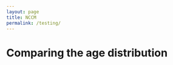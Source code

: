 ```yaml
---
layout: page
title: NCCM
permalink: /testing/
---
```


# Comparing the age distribution



<div>                        <script type="text/javascript">window.PlotlyConfig = {MathJaxConfig: 'local'};</script>
        <script charset="utf-8" src="https://cdn.plot.ly/plotly-2.27.0.min.js"></script>                <div id="1bc3b3d6-e6fd-4f74-8d95-c45c3581ddcc" class="plotly-graph-div" style="height:100%; width:100%;"></div>            <script type="text/javascript">                                    window.PLOTLYENV=window.PLOTLYENV || {};                                    if (document.getElementById("1bc3b3d6-e6fd-4f74-8d95-c45c3581ddcc")) {                    Plotly.newPlot(                        "1bc3b3d6-e6fd-4f74-8d95-c45c3581ddcc",                        [{"histfunc":"count","hovertemplate":"Range:%{x}\u003cbr\u003eCount: %{y}\u003cextra\u003e\u003c\u002fextra\u003e","name":"Community","x":[30,29,29,34,33,28,49,34,33,38,33,23,33,35,33,34,35,24,33,33,34,44,20,36,20,34,52,33,33,28,33,18,24,25,43,25,32,30,33,22,33,18,28,30,33,28,24,32,33,33,33,33,33,33,25,27,25,28,34,27,32,42,35,30,30,33,18,28,15,45,45,16,40,33,14,26,24,34,19,46,39,36,19,21,30,18,34,32,50,52,48,51,38,53,46,18,18,39,43,51,34,46,50,37,36,29,46,34,19,19,41,26,18,19,21,18,18,34,19,18,23,18,20,24,21,21,19,34,39,18,45,37,19,21,18,19,57,19,21,33,23,41,37,24,25,27,21,27,21,29,31,26,29,30,39,25,26,35,19,24,20,41,20,29,28,26,37,21,30,30,43,22,45,39,36,20,20,21,23,24,30,17,18,18,41,41,51,19,24,21,19,19,26,19,33,19,23,28,21,19,21,18,25,19,23,30,21,35,22,26,26,19,23,55,31,31,17,18,27,19,30,29,22,40,29,19,26,22,22,21,21,20,21,20,19,19,19,20,24,26,21,21,22,19,20,21,23,20,22,19,18,18,22,25,23,23,23,26,21,20,25,24,18,24,25,25,21,20,23,23,23,21,20,20,19,20,21,22,19,48,23,21,16,29,36,29,24,52,23,25,23,20,20,28,19,21,39,19,24,21,18,55,29,22,21,20,20,26,24,20,28,29,20,28,23,23,23,26,19,19,25,23,27,20,20,20,22,30,18,19,21,20,16,20,19,22,29,22,24,28,20,21,19,28,21,19,19,22,20,20,23,22,19,18,48,22,32,20,24,22,45,19,25,18,21,18,22,23,22,26,23,21,22,20,26,22,22,19,20,23,35,23,14,53,39,29,25,35,51,20,23,18,42,21,36,40,37,21,18,19,36,17,17,40,22,17,41,29,30,21,18,41,24,39,31,45,19,14,45,18,43,39,21],"xbins":{"end":100.0,"size":5.0,"start":9.0},"type":"histogram"},{"histfunc":"count","hovertemplate":"Range:%{x}\u003cbr\u003eCount: %{y}\u003cextra\u003e\u003c\u002fextra\u003e","name":"General","x":[95,57,24,52,28,63,76,79,53,49,69,78,63,69,55,33,70,38,34,38,53,25,70,28,62,42,58,31,21,43,52,27,59,25,68,26,49,33,46,36,39,20,25,20,46,26,42,57,65,49,72,49,63,29,38,61,56,56,63,45,80,22,64,64,66,57,36,60,32,42,63,36,70,27,54,39,42,72,33,69,40,41,56,63,24,51,61,43,49,28,56,22,47,46,54,45,48,37,41,57,70,61,35,35,38,46,63,41,43,42,72,46,48,53,49,30,66,36,60,39,76,47,50,40,56,23,54,26,38,72,70,60,55,81,68,63,40,35,34,30,57,70,25,28,37,38,41,30,72,35,63,66,43,43,59,18,75,28,58,31,28,37,18,33,36,21,49,32,20,40,48,66,61,43,63,19,37,27,71,75,59,44,46,41,69,53,40,58,35,58,27,56,56,26,62,40,68,69,70,51,33,74,48,71,68,49,60,41,70,22,64,59,82,59,18,72,38,57,53,40,88,54,51,62,20,23,40,55,42,39,46,63,71,62,65,49,43,26,79,35,64,54,78,64,55,42,69,49,75,41,28,41,53,34,56,75,59,49,44,49,46,33,40,20,53,26,54,33,55,57,49,56,40,41,44,39,47,82,59,64,53,45,46,51,39,46,33,71,43,18,64,55,60,62,79,49,69,33,53,71,62,45,43,43,42,31,45,29,39,43,57,79,54,44,56,36,34,39,25,50,36,56,41,58,54,44,41,34,63,52,73,22,47,51,63,26,55,26,26,68,66,28,38,36,62,34,80,42,49,43,55,20,29,48,54,39,47,36,58,49,72,26,50,61,28,29,60,26,25,62,44,49,42,43,78,76,64,30,32,64,32,29,70,57,55,81,70,40,49,64,79,21,23,73,66,72,38,31,46,52,38,78,39,30,61,37,48,48,52,44,45,48,26,70,27,36,67,72,38,53,69,42,41,41,24,37,51,68,25,76,74,63,57,53,24,70,72,43,74,46,64,38,40,85,38,62,66,39,30,66,65,67,70,23,51,35,29,65,23,25,33,35,48,27,40,68,21,57,32,72,27,26,62,48,29,58,74,65,49,38,53,55,30,78,69,18,70,35,31,31,38,33,26,33,38,27,48,31,49,64,26,26,57,57,51,79,42,40,69,38,51,47,41,53,54,27,20,83,48,27,33,73,45,39,45,38,55,46,69,32,48,53,21,60,69,44,48,30,60,68,58,60,31,49,58,28,30,32,40,41,69,61,27,81,26,69,25,61,65,65,60,73,73,68,29,55,63,71,63,35,66,74,71,31,64,25,44,68,48,69,70,58,64,53,68,68,69,24,27,23,50,27,26,21,25,25,27,28,21,18,45,63,29,22,18,67,20,23,18,23,27,28,60,29,29,27,18,25,22,28,27,18,24,19,73,76,25,24,77,38,30,59,53,47,31,38,31,47,62,34,31,64,23,28,34,41,31,25,46,72,45,25,89,34,37,44,33,41,37,41,43,26,60,44,36,48,39,21,59,41,24,36,60,33,72,40,21,73,65,47,34,65,24,74,18,26,56,23,47,66,18,50,55,58,46,73,59,73,62,62,47,49,67,65,24,49,60,27,25,49,49,21,85,60,44,58,24,41,49,42,54,66,44,47,34,50,35,25,68,50,31,45,29,65,24,21,64,72,67,62,50,38,29,63,32,55,18,33,60,53],"xbins":{"end":100.0,"size":5.0,"start":9.0},"type":"histogram"}],                        {"template":{"data":{"histogram2dcontour":[{"type":"histogram2dcontour","colorbar":{"outlinewidth":0,"ticks":""},"colorscale":[[0.0,"#0d0887"],[0.1111111111111111,"#46039f"],[0.2222222222222222,"#7201a8"],[0.3333333333333333,"#9c179e"],[0.4444444444444444,"#bd3786"],[0.5555555555555556,"#d8576b"],[0.6666666666666666,"#ed7953"],[0.7777777777777778,"#fb9f3a"],[0.8888888888888888,"#fdca26"],[1.0,"#f0f921"]]}],"choropleth":[{"type":"choropleth","colorbar":{"outlinewidth":0,"ticks":""}}],"histogram2d":[{"type":"histogram2d","colorbar":{"outlinewidth":0,"ticks":""},"colorscale":[[0.0,"#0d0887"],[0.1111111111111111,"#46039f"],[0.2222222222222222,"#7201a8"],[0.3333333333333333,"#9c179e"],[0.4444444444444444,"#bd3786"],[0.5555555555555556,"#d8576b"],[0.6666666666666666,"#ed7953"],[0.7777777777777778,"#fb9f3a"],[0.8888888888888888,"#fdca26"],[1.0,"#f0f921"]]}],"heatmap":[{"type":"heatmap","colorbar":{"outlinewidth":0,"ticks":""},"colorscale":[[0.0,"#0d0887"],[0.1111111111111111,"#46039f"],[0.2222222222222222,"#7201a8"],[0.3333333333333333,"#9c179e"],[0.4444444444444444,"#bd3786"],[0.5555555555555556,"#d8576b"],[0.6666666666666666,"#ed7953"],[0.7777777777777778,"#fb9f3a"],[0.8888888888888888,"#fdca26"],[1.0,"#f0f921"]]}],"heatmapgl":[{"type":"heatmapgl","colorbar":{"outlinewidth":0,"ticks":""},"colorscale":[[0.0,"#0d0887"],[0.1111111111111111,"#46039f"],[0.2222222222222222,"#7201a8"],[0.3333333333333333,"#9c179e"],[0.4444444444444444,"#bd3786"],[0.5555555555555556,"#d8576b"],[0.6666666666666666,"#ed7953"],[0.7777777777777778,"#fb9f3a"],[0.8888888888888888,"#fdca26"],[1.0,"#f0f921"]]}],"contourcarpet":[{"type":"contourcarpet","colorbar":{"outlinewidth":0,"ticks":""}}],"contour":[{"type":"contour","colorbar":{"outlinewidth":0,"ticks":""},"colorscale":[[0.0,"#0d0887"],[0.1111111111111111,"#46039f"],[0.2222222222222222,"#7201a8"],[0.3333333333333333,"#9c179e"],[0.4444444444444444,"#bd3786"],[0.5555555555555556,"#d8576b"],[0.6666666666666666,"#ed7953"],[0.7777777777777778,"#fb9f3a"],[0.8888888888888888,"#fdca26"],[1.0,"#f0f921"]]}],"surface":[{"type":"surface","colorbar":{"outlinewidth":0,"ticks":""},"colorscale":[[0.0,"#0d0887"],[0.1111111111111111,"#46039f"],[0.2222222222222222,"#7201a8"],[0.3333333333333333,"#9c179e"],[0.4444444444444444,"#bd3786"],[0.5555555555555556,"#d8576b"],[0.6666666666666666,"#ed7953"],[0.7777777777777778,"#fb9f3a"],[0.8888888888888888,"#fdca26"],[1.0,"#f0f921"]]}],"mesh3d":[{"type":"mesh3d","colorbar":{"outlinewidth":0,"ticks":""}}],"scatter":[{"fillpattern":{"fillmode":"overlay","size":10,"solidity":0.2},"type":"scatter"}],"parcoords":[{"type":"parcoords","line":{"colorbar":{"outlinewidth":0,"ticks":""}}}],"scatterpolargl":[{"type":"scatterpolargl","marker":{"colorbar":{"outlinewidth":0,"ticks":""}}}],"bar":[{"error_x":{"color":"#2a3f5f"},"error_y":{"color":"#2a3f5f"},"marker":{"line":{"color":"#E5ECF6","width":0.5},"pattern":{"fillmode":"overlay","size":10,"solidity":0.2}},"type":"bar"}],"scattergeo":[{"type":"scattergeo","marker":{"colorbar":{"outlinewidth":0,"ticks":""}}}],"scatterpolar":[{"type":"scatterpolar","marker":{"colorbar":{"outlinewidth":0,"ticks":""}}}],"histogram":[{"marker":{"pattern":{"fillmode":"overlay","size":10,"solidity":0.2}},"type":"histogram"}],"scattergl":[{"type":"scattergl","marker":{"colorbar":{"outlinewidth":0,"ticks":""}}}],"scatter3d":[{"type":"scatter3d","line":{"colorbar":{"outlinewidth":0,"ticks":""}},"marker":{"colorbar":{"outlinewidth":0,"ticks":""}}}],"scattermapbox":[{"type":"scattermapbox","marker":{"colorbar":{"outlinewidth":0,"ticks":""}}}],"scatterternary":[{"type":"scatterternary","marker":{"colorbar":{"outlinewidth":0,"ticks":""}}}],"scattercarpet":[{"type":"scattercarpet","marker":{"colorbar":{"outlinewidth":0,"ticks":""}}}],"carpet":[{"aaxis":{"endlinecolor":"#2a3f5f","gridcolor":"white","linecolor":"white","minorgridcolor":"white","startlinecolor":"#2a3f5f"},"baxis":{"endlinecolor":"#2a3f5f","gridcolor":"white","linecolor":"white","minorgridcolor":"white","startlinecolor":"#2a3f5f"},"type":"carpet"}],"table":[{"cells":{"fill":{"color":"#EBF0F8"},"line":{"color":"white"}},"header":{"fill":{"color":"#C8D4E3"},"line":{"color":"white"}},"type":"table"}],"barpolar":[{"marker":{"line":{"color":"#E5ECF6","width":0.5},"pattern":{"fillmode":"overlay","size":10,"solidity":0.2}},"type":"barpolar"}],"pie":[{"automargin":true,"type":"pie"}]},"layout":{"autotypenumbers":"strict","colorway":["#636efa","#EF553B","#00cc96","#ab63fa","#FFA15A","#19d3f3","#FF6692","#B6E880","#FF97FF","#FECB52"],"font":{"color":"#2a3f5f"},"hovermode":"closest","hoverlabel":{"align":"left"},"paper_bgcolor":"white","plot_bgcolor":"#E5ECF6","polar":{"bgcolor":"#E5ECF6","angularaxis":{"gridcolor":"white","linecolor":"white","ticks":""},"radialaxis":{"gridcolor":"white","linecolor":"white","ticks":""}},"ternary":{"bgcolor":"#E5ECF6","aaxis":{"gridcolor":"white","linecolor":"white","ticks":""},"baxis":{"gridcolor":"white","linecolor":"white","ticks":""},"caxis":{"gridcolor":"white","linecolor":"white","ticks":""}},"coloraxis":{"colorbar":{"outlinewidth":0,"ticks":""}},"colorscale":{"sequential":[[0.0,"#0d0887"],[0.1111111111111111,"#46039f"],[0.2222222222222222,"#7201a8"],[0.3333333333333333,"#9c179e"],[0.4444444444444444,"#bd3786"],[0.5555555555555556,"#d8576b"],[0.6666666666666666,"#ed7953"],[0.7777777777777778,"#fb9f3a"],[0.8888888888888888,"#fdca26"],[1.0,"#f0f921"]],"sequentialminus":[[0.0,"#0d0887"],[0.1111111111111111,"#46039f"],[0.2222222222222222,"#7201a8"],[0.3333333333333333,"#9c179e"],[0.4444444444444444,"#bd3786"],[0.5555555555555556,"#d8576b"],[0.6666666666666666,"#ed7953"],[0.7777777777777778,"#fb9f3a"],[0.8888888888888888,"#fdca26"],[1.0,"#f0f921"]],"diverging":[[0,"#8e0152"],[0.1,"#c51b7d"],[0.2,"#de77ae"],[0.3,"#f1b6da"],[0.4,"#fde0ef"],[0.5,"#f7f7f7"],[0.6,"#e6f5d0"],[0.7,"#b8e186"],[0.8,"#7fbc41"],[0.9,"#4d9221"],[1,"#276419"]]},"xaxis":{"gridcolor":"white","linecolor":"white","ticks":"","title":{"standoff":15},"zerolinecolor":"white","automargin":true,"zerolinewidth":2},"yaxis":{"gridcolor":"white","linecolor":"white","ticks":"","title":{"standoff":15},"zerolinecolor":"white","automargin":true,"zerolinewidth":2},"scene":{"xaxis":{"backgroundcolor":"#E5ECF6","gridcolor":"white","linecolor":"white","showbackground":true,"ticks":"","zerolinecolor":"white","gridwidth":2},"yaxis":{"backgroundcolor":"#E5ECF6","gridcolor":"white","linecolor":"white","showbackground":true,"ticks":"","zerolinecolor":"white","gridwidth":2},"zaxis":{"backgroundcolor":"#E5ECF6","gridcolor":"white","linecolor":"white","showbackground":true,"ticks":"","zerolinecolor":"white","gridwidth":2}},"shapedefaults":{"line":{"color":"#2a3f5f"}},"annotationdefaults":{"arrowcolor":"#2a3f5f","arrowhead":0,"arrowwidth":1},"geo":{"bgcolor":"white","landcolor":"#E5ECF6","subunitcolor":"white","showland":true,"showlakes":true,"lakecolor":"white"},"title":{"x":0.05},"mapbox":{"style":"light"}}},"title":{"text":"Age distribution of the community population vs general population"},"barmode":"stack"},                        {"responsive": true}                    )                };                            </script>        </div>



#### Comparing other things....

